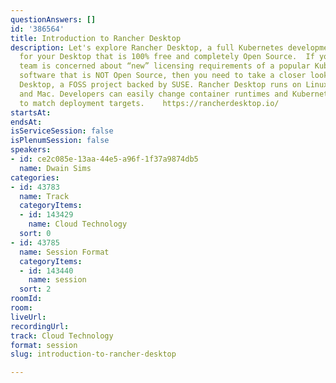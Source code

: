 ```yaml
---
questionAnswers: []
id: '386564'
title: Introduction to Rancher Desktop
description: Let's explore Rancher Desktop, a full Kubernetes development environment
  for your Desktop that is 100% free and completely Open Source.  If your development
  team is concerned about “new” licensing requirements of a popular Kubernetes Desktop
  software that is NOT Open Source, then you need to take a closer look at Rancher
  Desktop, a FOSS project backed by SUSE. Rancher Desktop runs on Linux, Windows,
  and Mac. Developers can easily change container runtimes and Kubernetes versions
  to match deployment targets.    https://rancherdesktop.io/
startsAt: 
endsAt: 
isServiceSession: false
isPlenumSession: false
speakers:
- id: ce2c085e-13aa-44e5-a96f-1f37a9874db5
  name: Dwain Sims
categories:
- id: 43783
  name: Track
  categoryItems:
  - id: 143429
    name: Cloud Technology
  sort: 0
- id: 43785
  name: Session Format
  categoryItems:
  - id: 143440
    name: session
  sort: 2
roomId: 
room: 
liveUrl: 
recordingUrl: 
track: Cloud Technology
format: session
slug: introduction-to-rancher-desktop

---
```

